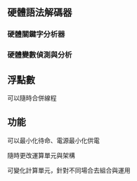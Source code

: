 ## 硬體語法解碼器
### 硬體關鍵字分析器
### 硬體變數偵測與分析

## 浮點數
可以隨時合併線程

## 功能
可以最小化待命、電源最小化供電

隨時更改運算單元與架構

可變化計算單元，針對不同場合去組合與運用

